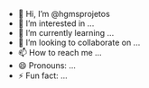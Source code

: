 - 👋 Hi, I’m @hgmsprojetos
- 👀 I’m interested in ...
- 🌱 I’m currently learning ...
- 💞️ I’m looking to collaborate on ...
- 📫 How to reach me ...
- 😄 Pronouns: ...
- ⚡ Fun fact: ...

<!---
hgmsprojetos/hgmsprojetos is a ✨ special ✨ repository because its `README.md` (this file) appears on your GitHub profile.
You can click the Preview link to take a look at your changes.
--->
